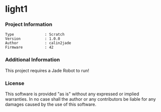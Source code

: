 light1
================



### Project Information
```
Type              : Scratch
Version           : 1.0.0
Author            : calin2jade
Firmware          : 42
```

### Additional Information
This project requires a Jade Robot to run!

### License
This software is provided "as is" without any expressed or implied warranties.  In no case shall the author or any contributors be liable for any damages caused by the use of this software.

